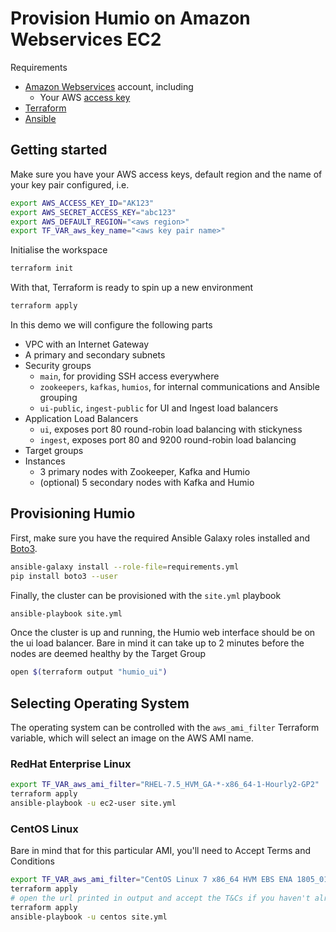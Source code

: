 # Provision Humio on Amazon Webservices EC2

Requirements
* [Amazon Webservices](https://aws.amazon.com) account, including
  * Your AWS [access key](https://docs.aws.amazon.com/general/latest/gr/aws-sec-cred-types.html)
* [Terraform](https://www.terraform.io/intro/getting-started/install.html)
* [Ansible](https://docs.ansible.com/ansible/2.5/installation_guide/intro_installation.html)

## Getting started

Make sure you have your AWS access keys, default region and the name of your key pair configured, i.e.

```bash
export AWS_ACCESS_KEY_ID="AK123"
export AWS_SECRET_ACCESS_KEY="abc123"
export AWS_DEFAULT_REGION="<aws region>"
export TF_VAR_aws_key_name="<aws key pair name>"
```

Initialise the workspace

```bash
terraform init
```

With that, Terraform is ready to spin up a new environment

```bash
terraform apply
```

In this demo we will configure the following parts
* VPC with an Internet Gateway
* A primary and secondary subnets
* Security groups
  * `main`, for providing SSH access everywhere
  * `zookeepers`, `kafkas`, `humios`, for internal communications and Ansible grouping
  * `ui-public`, `ingest-public` for UI and Ingest load balancers
* Application Load Balancers
  * `ui`, exposes port 80 round-robin load balancing with stickyness
  * `ingest`, exposes port 80 and 9200 round-robin load balancing
* Target groups
* Instances
  * 3 primary nodes with Zookeeper, Kafka and Humio
  * (optional) 5 secondary nodes with Kafka and Humio

## Provisioning Humio

First, make sure you have the required Ansible Galaxy roles installed and [Boto3](https://github.com/boto/boto3).

```bash
ansible-galaxy install --role-file=requirements.yml
pip install boto3 --user
```

Finally, the cluster can be provisioned with the `site.yml` playbook

```bash
ansible-playbook site.yml
```

Once the cluster is up and running, the Humio web interface should be on the ui load balancer. Bare in mind it can take up to 2 minutes before the nodes are deemed healthy by the Target Group

```bash
open $(terraform output "humio_ui")
```

## Selecting Operating System

The operating system can be controlled with the `aws_ami_filter` Terraform variable, which will select an image on the AWS AMI name.

### RedHat Enterprise Linux
```bash
export TF_VAR_aws_ami_filter="RHEL-7.5_HVM_GA-*-x86_64-1-Hourly2-GP2"
terraform apply
ansible-playbook -u ec2-user site.yml
```

### CentOS Linux

Bare in mind that for this particular AMI, you'll need to Accept Terms and Conditions

```bash
export TF_VAR_aws_ami_filter="CentOS Linux 7 x86_64 HVM EBS ENA 1805_01*"
terraform apply
# open the url printed in output and accept the T&Cs if you haven't already
terraform apply
ansible-playbook -u centos site.yml
```
